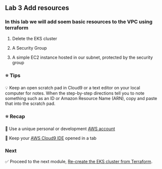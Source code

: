 ## Lab 3 Add resources

### In this lab we will add soem basic resources to the VPC using terraform

1. Delete the EKS cluster
   

2. A Security Group


3. A simple EC2 instance hosted in our subnet, protected by the security group
   




### :star: Tips

:bulb: Keep an open scratch pad in Cloud9 or a text editor on your local computer
for notes.  When the step-by-step directions tell you to note something such as
an ID or Amazon Resource Name (ARN), copy and paste that into the scratch pad.

### :star: Recap

:key: Use a unique personal or development [AWS account](#aws-account)

:key: Keep your [AWS Cloud9 IDE](#aws-cloud9-ide) opened in a tab

### Next

:white_check_mark: Proceed to the next module, [Re-create the EKS cluster from Terraform](../terraform_eks).


